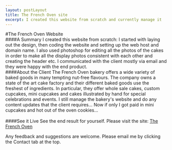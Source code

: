 ```yaml
---
layout: postLayout
title: The French Oven site
excerpt: I created this website from scratch and currently manage it
---
```

#The French Oven Website
<br/>
####A Summary
I created this website from scratch: I started with laying out the design, then coding the website and setting up the web host and domain name. 
I also used photoshop for editing all the photos of the cakes in order to make all the display photos consistent with 
each other and creating the header etc. 
I communicated with the client mostly via email and they were happy with the end product. 
<br/>
####About the Client
The French Oven bakery offers a wide variety of baked goods in many tempting nut-free flavours. The company owns a state of the art cake factory and their different baked goods use the freshest of ingredients. In particular, they offer whole sale cakes, custom cupcakes, mini cupcakes and cakes illustrated by hand for special celebrations and events. 
I still manage the bakery's website and do any content updates that the client requires... Now if only I got paid in mini cupcakes and hot out of the oven cookies...  
<br/>
####See it Live
See the end result for yourself. Please visit the site:
<a href="http://www.thefrenchoven.on.ca/index.html">The French Oven</a>

Any feedback and suggestions are welcome. Please email me by clicking the Contact tab at the top. 


 

